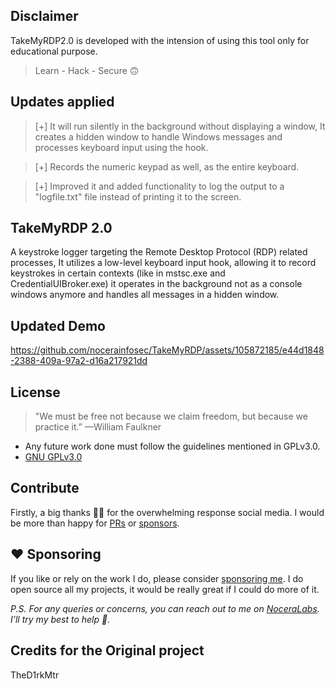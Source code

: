 ## Disclaimer
TakeMyRDP2.0 is developed with the intension of using this tool only for educational purpose.  
> Learn - Hack - Secure :upside_down_face:	


## Updates applied

>[+] It will run silently in the background without displaying a window, It creates a hidden window to handle Windows messages and processes keyboard input using the hook.

>[+] Records the numeric keypad as well, as the entire keyboard.

>[+] Improved it and added functionality to log the output to a "logfile.txt" file instead of printing it to the screen.

## TakeMyRDP 2.0
A keystroke logger targeting the Remote Desktop Protocol (RDP) related processes, It utilizes a low-level keyboard input hook, allowing it to record keystrokes in certain contexts (like in mstsc.exe and CredentialUIBroker.exe) it operates in the background not as a console windows anymore and handles all messages in a hidden window.

## Updated Demo
https://github.com/nocerainfosec/TakeMyRDP/assets/105872185/e44d1848-2388-409a-97a2-d16a217921dd

## License
> "We must be free not because we claim freedom, but because we practice it.” —William Faulkner  
* Any future work done must follow the guidelines mentioned in GPLv3.0.  
* [GNU GPLv3.0](https://choosealicense.com/licenses/gpl-3.0/)

## Contribute
Firstly, a big thanks 🙏🏻 for the overwhelming response social media. I would be more than happy for [PRs](https://help.github.com/articles/about-pull-requests/) or [sponsors](https://www.nocerainfosec.com.br).

## ❤️ Sponsoring
If you like or rely on the work I do, please consider [sponsoring me](https://github.com/sponsors/nocerainfosec). I do open source all my projects, it would be really great if I could do more of it.

_P.S. For any queries or concerns, you can reach out to me on [NoceraLabs](https://nocerainfosec.com.br). I'll try my best to help 🙏._

## Credits for the Original project
TheD1rkMtr
